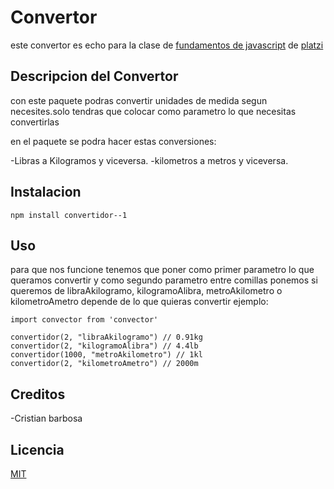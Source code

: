 # Convertor

este convertor es echo para la clase de [fundamentos de javascript](https://platzi.com/js) de [platzi](https://platzi.com)

## Descripcion del Convertor

con este paquete podras convertir unidades de medida segun necesites.solo
tendras que colocar como parametro lo que necesitas convertirlas

en el paquete se podra hacer estas conversiones:

-Libras a Kilogramos y viceversa.
-kilometros a metros y viceversa.

## Instalacion

```
npm install convertidor--1
```

## Uso

para que nos funcione tenemos que poner como primer parametro lo que
queramos convertir y como segundo parametro entre comillas ponemos si
queremos de libraAkilogramo, kilogramoAlibra, metroAkilometro o kilometroAmetro
depende de lo que quieras convertir ejemplo:
```
import convector from 'convector'

convertidor(2, "libraAkilogramo") // 0.91kg
convertidor(2, "kilogramoAlibra") // 4.4lb
convertidor(1000, "metroAkilometro") // 1kl
convertidor(2, "kilometroAmetro") // 2000m

```

## Creditos

-Cristian barbosa

## Licencia

[MIT](https://opensource.org/licenses/MIT)
